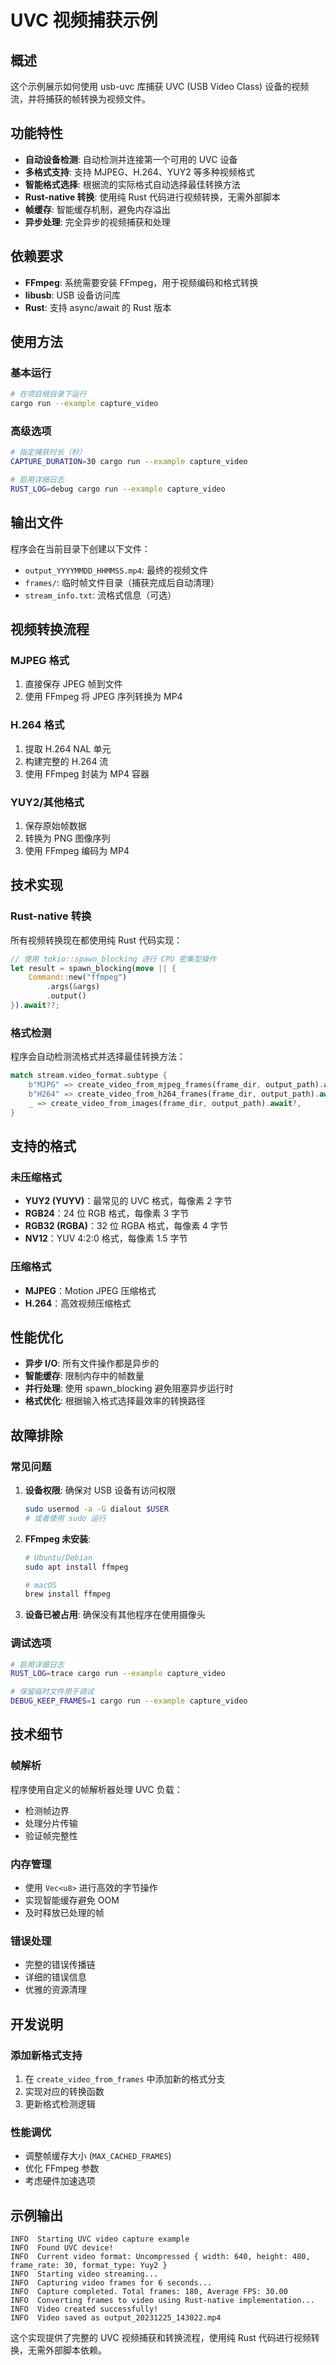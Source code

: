 # UVC 视频捕获示例

## 概述

这个示例展示如何使用 usb-uvc 库捕获 UVC (USB Video Class) 设备的视频流，并将捕获的帧转换为视频文件。

## 功能特性

- **自动设备检测**: 自动检测并连接第一个可用的 UVC 设备
- **多格式支持**: 支持 MJPEG、H.264、YUY2 等多种视频格式
- **智能格式选择**: 根据流的实际格式自动选择最佳转换方法
- **Rust-native 转换**: 使用纯 Rust 代码进行视频转换，无需外部脚本
- **帧缓存**: 智能缓存机制，避免内存溢出
- **异步处理**: 完全异步的视频捕获和处理

## 依赖要求

- **FFmpeg**: 系统需要安装 FFmpeg，用于视频编码和格式转换
- **libusb**: USB 设备访问库
- **Rust**: 支持 async/await 的 Rust 版本

## 使用方法

### 基本运行

```bash
# 在项目根目录下运行
cargo run --example capture_video
```

### 高级选项

```bash
# 指定捕获时长（秒）
CAPTURE_DURATION=30 cargo run --example capture_video

# 启用详细日志
RUST_LOG=debug cargo run --example capture_video
```

## 输出文件

程序会在当前目录下创建以下文件：

- `output_YYYYMMDD_HHMMSS.mp4`: 最终的视频文件
- `frames/`: 临时帧文件目录（捕获完成后自动清理）
- `stream_info.txt`: 流格式信息（可选）

## 视频转换流程

### MJPEG 格式

1. 直接保存 JPEG 帧到文件
2. 使用 FFmpeg 将 JPEG 序列转换为 MP4

### H.264 格式

1. 提取 H.264 NAL 单元
2. 构建完整的 H.264 流
3. 使用 FFmpeg 封装为 MP4 容器

### YUY2/其他格式

1. 保存原始帧数据
2. 转换为 PNG 图像序列
3. 使用 FFmpeg 编码为 MP4

## 技术实现

### Rust-native 转换

所有视频转换现在都使用纯 Rust 代码实现：

```rust
// 使用 tokio::spawn_blocking 进行 CPU 密集型操作
let result = spawn_blocking(move || {
    Command::new("ffmpeg")
        .args(&args)
        .output()
}).await??;
```

### 格式检测

程序会自动检测流格式并选择最佳转换方法：

```rust
match stream.video_format.subtype {
    b"MJPG" => create_video_from_mjpeg_frames(frame_dir, output_path).await?,
    b"H264" => create_video_from_h264_frames(frame_dir, output_path).await?,
    _ => create_video_from_images(frame_dir, output_path).await?,
}
```

## 支持的格式

### 未压缩格式

- **YUY2 (YUYV)**：最常见的 UVC 格式，每像素 2 字节
- **RGB24**：24 位 RGB 格式，每像素 3 字节
- **RGB32 (RGBA)**：32 位 RGBA 格式，每像素 4 字节
- **NV12**：YUV 4:2:0 格式，每像素 1.5 字节

### 压缩格式

- **MJPEG**：Motion JPEG 压缩格式
- **H.264**：高效视频压缩格式

## 性能优化

- **异步 I/O**: 所有文件操作都是异步的
- **智能缓存**: 限制内存中的帧数量
- **并行处理**: 使用 spawn_blocking 避免阻塞异步运行时
- **格式优化**: 根据输入格式选择最效率的转换路径

## 故障排除

### 常见问题

1. **设备权限**: 确保对 USB 设备有访问权限

   ```bash
   sudo usermod -a -G dialout $USER
   # 或者使用 sudo 运行
   ```

2. **FFmpeg 未安装**:

   ```bash
   # Ubuntu/Debian
   sudo apt install ffmpeg
   
   # macOS
   brew install ffmpeg
   ```

3. **设备已被占用**: 确保没有其他程序在使用摄像头

### 调试选项

```bash
# 启用详细日志
RUST_LOG=trace cargo run --example capture_video

# 保留临时文件用于调试
DEBUG_KEEP_FRAMES=1 cargo run --example capture_video
```

## 技术细节

### 帧解析

程序使用自定义的帧解析器处理 UVC 负载：

- 检测帧边界
- 处理分片传输
- 验证帧完整性

### 内存管理

- 使用 `Vec<u8>` 进行高效的字节操作
- 实现智能缓存避免 OOM
- 及时释放已处理的帧

### 错误处理

- 完整的错误传播链
- 详细的错误信息
- 优雅的资源清理

## 开发说明

### 添加新格式支持

1. 在 `create_video_from_frames` 中添加新的格式分支
2. 实现对应的转换函数
3. 更新格式检测逻辑

### 性能调优

- 调整帧缓存大小 (`MAX_CACHED_FRAMES`)
- 优化 FFmpeg 参数
- 考虑硬件加速选项

## 示例输出

```
INFO  Starting UVC video capture example
INFO  Found UVC device!
INFO  Current video format: Uncompressed { width: 640, height: 480, frame_rate: 30, format_type: Yuy2 }
INFO  Starting video streaming...
INFO  Capturing video frames for 6 seconds...
INFO  Capture completed. Total frames: 180, Average FPS: 30.00
INFO  Converting frames to video using Rust-native implementation...
INFO  Video created successfully!
INFO  Video saved as output_20231225_143022.mp4
```

这个实现提供了完整的 UVC 视频捕获和转换流程，使用纯 Rust 代码进行视频转换，无需外部脚本依赖。
